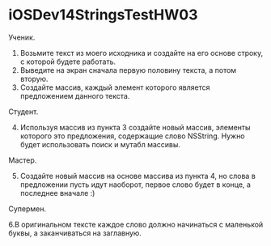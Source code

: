 iOSDev14StringsTestHW03
=======================
Ученик. 

1. Возьмите текст из моего исходника и создайте на его основе строку, с которой будете работать.
2. Выведите на экран сначала первую половину текста, а потом вторую.
3. Создайте массив, каждый элемент которого является предложением данного текста.

Студент.

4. Используя массив из пункта 3 создайте новый массив, элементы которого это предложения, содержащие слово NSString. Нужно будет использовать поиск и мутабл массивы.

Мастер.

5. Создайте новый массив на основе массива из пункта 4, но слова в предложении пусть идут наоборот, первое слово будет в конце, а последнее вначале :)

Супермен.

6.В оригинальном тексте каждое слово должно начинаться с маленькой буквы, а заканчиваться на заглавную.
